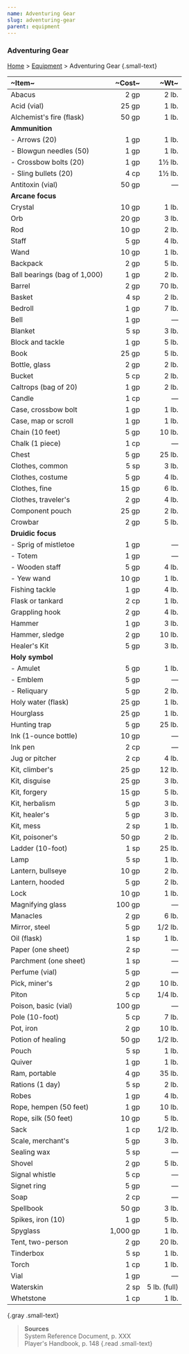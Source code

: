```yaml
---
name: Adventuring Gear
slug: adventuring-gear
parent: equipment
---
```

### Adventuring Gear
[Home](dm-operations-center) > [Equipment](equipment) > Adventuring Gear {.small-text}

| ~Item~ | ~Cost~ | ~Wt~ |
|:-------|-------:|-----:|
| Abacus | 2 gp | 2 lb. |
| Acid (vial) | 25 gp | 1 lb. |
| Alchemist's fire (flask) | 50 gp | 1 lb. |
| **Ammunition** || 
| - Arrows (20) | 1 gp | 1 lb. |
| - Blowgun needles (50) | 1 gp | 1 lb. |
| - Crossbow bolts (20) | 1 gp | 1½ lb. |
| - Sling bullets (20) | 4 cp | 1½ lb. |
| Antitoxin (vial) | 50 gp | — |
| **Arcane focus** || 
| Crystal | 10 gp | 1 lb. |
| Orb | 20 gp | 3 lb. |
| Rod | 10 gp | 2 lb. |
| Staff | 5 gp | 4 lb. |
| Wand | 10 gp | 1 lb. |
| Backpack | 2 gp | 5 lb. |
| Ball bearings (bag of 1,000) | 1 gp | 2 lb. |
| Barrel | 2 gp | 70 lb. |
| Basket | 4 sp | 2 lb. |
| Bedroll | 1 gp | 7 lb. |
| Bell | 1 gp | — |
| Blanket | 5 sp | 3 lb. |
| Block and tackle | 1 gp | 5 lb. |
| Book | 25 gp | 5 lb. |
| Bottle, glass | 2 gp | 2 lb. |
| Bucket | 5 cp | 2 lb. |
| Caltrops (bag of 20) | 1 gp | 2 lb. |
| Candle | 1 cp | — |
| Case, crossbow bolt | 1 gp | 1 lb. |
| Case, map or scroll | 1 gp | 1 lb. |
| Chain (10 feet) | 5 gp | 10 lb. |
| Chalk (1 piece) | 1 cp | — |
| Chest | 5 gp | 25 lb. |
| Clothes, common | 5 sp | 3 lb. |
| Clothes, costume | 5 gp | 4 lb. |
| Clothes, fine | 15 gp | 6 lb. |
| Clothes, traveler's | 2 gp | 4 lb. |
| Component pouch | 25 gp | 2 lb. |
| Crowbar | 2 gp | 5 lb. |
| **Druidic focus** || 
| - Sprig of mistletoe | 1 gp | — |
| - Totem | 1 gp | — |
| - Wooden staff | 5 gp | 4 lb. |
| - Yew wand | 10 gp | 1 lb. |
| Fishing tackle | 1 gp | 4 lb. |
| Flask or tankard | 2 cp | 1 lb. |
| Grappling hook | 2 gp | 4 lb. |
| Hammer | 1 gp | 3 lb. |
| Hammer, sledge | 2 gp | 10 lb. |
| Healer's Kit | 5 gp | 3 lb. |
| **Holy symbol** || 
| - Amulet | 5 gp | 1 lb. |
| - Emblem | 5 gp | — |
| - Reliquary | 5 gp | 2 lb. |
| Holy water (flask) | 25 gp | 1 lb. |
| Hourglass | 25 gp | 1 lb. |
| Hunting trap | 5 gp | 25 lb. |
| Ink (1-ounce bottle) | 10 gp | — |
| Ink pen | 2 cp | — |
| Jug or pitcher | 2 cp | 4 lb. |
| Kit, climber's | 25 gp | 12 lb. |
| Kit, disguise | 25 gp | 3 lb. |
| Kit, forgery | 15 gp | 5 lb. |
| Kit, herbalism | 5 gp | 3 lb. |
| Kit, healer's | 5 gp | 3 lb. |
| Kit, mess | 2 sp | 1 lb. |
| Kit, poisoner's | 50 gp | 2 lb. |
| Ladder (10-foot) | 1 sp | 25 lb. |
| Lamp | 5 sp | 1 lb. |
| Lantern, bullseye | 10 gp | 2 lb. |
| Lantern, hooded | 5 gp | 2 lb. |
| Lock | 10 gp | 1 lb. |
| Magnifying glass | 100 gp | — |
| Manacles | 2 gp | 6 lb. |
| Mirror, steel | 5 gp | 1/2 lb. |
| Oil (flask) | 1 sp | 1 lb. |
| Paper (one sheet) | 2 sp | — |
| Parchment (one sheet) | 1 sp | — |
| Perfume (vial) | 5 gp | — |
| Pick, miner's | 2 gp | 10 lb. |
| Piton | 5 cp | 1/4 lb. |
| Poison, basic (vial) | 100 gp | — |
| Pole (10-foot) | 5 cp | 7 lb. |
| Pot, iron | 2 gp | 10 lb. |
| Potion of healing | 50 gp | 1/2 lb. |
| Pouch | 5 sp | 1 lb. |
| Quiver | 1 gp | 1 lb. |
| Ram, portable | 4 gp | 35 lb. |
| Rations (1 day) | 5 sp | 2 lb. |
| Robes | 1 gp | 4 lb. |
| Rope, hempen (50 feet) | 1 gp | 10 lb. |
| Rope, silk (50 feet) | 10 gp | 5 lb. |
| Sack | 1 cp | 1/2 lb. |
| Scale, merchant's | 5 gp | 3 lb. |
| Sealing wax | 5 sp | — |
| Shovel | 2 gp | 5 lb. |
| Signal whistle | 5 cp | — |
| Signet ring | 5 gp | — |
| Soap | 2 cp | — |
| Spellbook | 50 gp | 3 lb. |
| Spikes, iron (10) | 1 gp | 5 lb. |
| Spyglass | 1,000 gp | 1 lb. |
| Tent, two-person | 2 gp | 20 lb. |
| Tinderbox | 5 sp | 1 lb. |
| Torch | 1 cp | 1 lb. |
| Vial | 1 gp | — |
| Waterskin | 2 sp | 5 lb. (full)
| Whetstone | 1 cp | 1 lb.
{.gray .small-text}

> **Sources** <br/>
> System Reference Document, p. XXX<br/>
> Player's Handbook, p. 148
{.read .small-text}